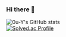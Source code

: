 ### Hi there 👋
![0u-Y's GitHub stats](https://github-readme-stats.vercel.app/api?username=0u-Y&show_icons=true&theme=tokyonight)  
[![Solved.ac Profile](http://mazassumnida.wtf/api/generate_badge?boj=yyw1000)](https://solved.ac/yyw1000)
<!--
**0u-Y/0u-Y** is a ✨ _special_ ✨ repository because its `README.md` (this file) appears on your GitHub profile.

Here are some ideas to get you started:

- 🔭 I’m currently working on ...
- 🌱 I’m currently learning ...
- 👯 I’m looking to collaborate on ...
- 🤔 I’m looking for help with ...
- 💬 Ask me about ...
- 📫 How to reach me: ...
- 😄 Pronouns: ...
- ⚡ Fun fact: ...
-->
